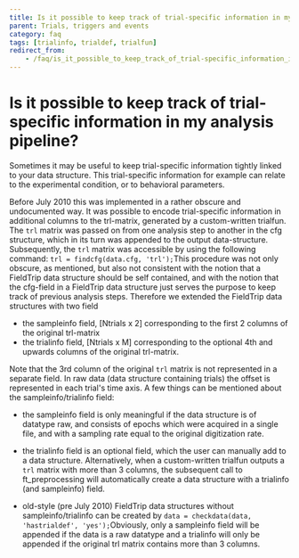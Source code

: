 ```yaml
---
title: Is it possible to keep track of trial-specific information in my analysis pipeline?
parent: Trials, triggers and events
category: faq
tags: [trialinfo, trialdef, trialfun]
redirect_from:
    - /faq/is_it_possible_to_keep_track_of_trial-specific_information_in_my_fieldtrip_analysis_pipeline/
---
```


# Is it possible to keep track of trial-specific information in my analysis pipeline?

Sometimes it may be useful to keep trial-specific information tightly linked to your data structure. This trial-specific information for example can relate to the experimental condition, or to behavioral parameters.

Before July 2010 this was implemented in a rather obscure and undocumented way. It was possible to encode trial-specific information in additional columns to the trl-matrix, generated by a custom-written trialfun. The `trl` matrix was passed on from one analysis step to another in the cfg structure, which in its turn was appended to the output data-structure. Subsequently, the `trl` matrix was accessible by using the following command: `trl = findcfg(data.cfg, 'trl');`This procedure was not only obscure, as mentioned, but also not consistent with the notion that a FieldTrip data structure should be self contained, and with the notion that the cfg-field in a FieldTrip data structure just serves the purpose to keep track of previous analysis steps. Therefore we extended the FieldTrip data structures with two field

- the sampleinfo field, [Ntrials x 2] corresponding to the first 2 columns of the original trl-matrix
- the trialinfo field, [Ntrials x M] corresponding to the optional 4th and upwards columns of the original trl-matrix.

Note that the 3rd column of the original `trl` matrix is not represented in a separate field. In raw data (data structure containing trials) the offset is represented in each trial's time axis. A few things can be mentioned about the sampleinfo/trialinfo field:

- the sampleinfo field is only meaningful if the data structure is of datatype raw, and consists of epochs which were acquired in a single file, and with a sampling rate equal to the original digitization rate.

- the trialinfo field is an optional field, which the user can manually add to a data structure. Alternatively, when a custom-written trialfun outputs a `trl` matrix with more than 3 columns, the subsequent call to ft_preprocessing will automatically create a data structure with a trialinfo (and sampleinfo) field.

- old-style (pre July 2010) FieldTrip data structures without sampleinfo/trialinfo can be created by
  `data = checkdata(data, 'hastrialdef', 'yes');`Obviously, only a sampleinfo field will be appended if the data is a raw datatype and a trialinfo will only be appended if the original trl matrix contains more than 3 columns.
